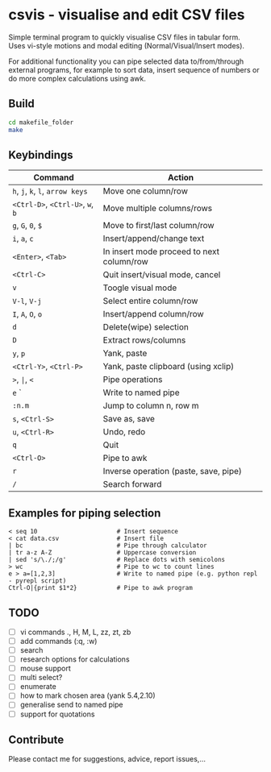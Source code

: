 # csvis - visualise and edit CSV files

Simple terminal program to quickly visualise CSV files in tabular form.  
Uses vi-style motions and modal editing (Normal/Visual/Insert modes).

For additional functionality you can pipe selected data to/from/through
external programs, for example to sort data, insert sequence of numbers or
do more complex calculations using awk.

## Build
```sh
cd makefile_folder
make
```

## Keybindings
| Command                           | Action                                     |
|-----------------------------------|--------------------------------------------|
| `h`, `j`, `k`, `l`, `arrow keys`  | Move one column/row                        |
| `<Ctrl-D>`, `<Ctrl-U>`, `w`, `b`  | Move multiple columns/rows                 |
| `g`, `G`, `0`, `$`                | Move to first/last column/row              |
| `i`, `a`, `c`                     | Insert/append/change text                  |
| `<Enter>`, `<Tab>`                | In insert mode proceed to next column/row  |
| `<Ctrl-C>`                        | Quit insert/visual mode, cancel            |
| `v`                               | Toogle visual mode                         |
| `V-l`, `V-j`                      | Select entire column/row                   |
| `I`, `A`, `O`, `o`                | Insert/append column/row                   |
| `d`                               | Delete(wipe) selection                     |
| `D`                               | Extract rows/columns                       |
| `y`, `p`                          | Yank, paste                                |
| `<Ctrl-Y>`, `<Ctrl-P>`            | Yank, paste clipboard (using xclip)        |
| `>`, `\|`, `<`                    | Pipe operations                            |
| `e`    `                          | Write to named pipe                        |
| `:n.m`                            | Jump to column n, row m                    |
| `s`, `<Ctrl-S>`                   | Save as, save                              |
| `u`, `<Ctrl-R>`                   | Undo, redo                                 |
| `q`                               | Quit                                       |
| `<Ctrl-O>`                        | Pipe to awk                                |
| `r`                               | Inverse operation (paste, save, pipe)      |
| `/`                               | Search forward                             |
    
## Examples for piping selection
```
< seq 10                      # Insert sequence
< cat data.csv                # Insert file
| bc                          # Pipe through calculator
| tr a-z A-Z                  # Uppercase conversion
| sed 's/\./;/g'              # Replace dots with semicolons
> wc                          # Pipe to wc to count lines
e > a=[1,2,3]                 # Write to named pipe (e.g. python repl - pyrepl script)
Ctrl-O|{print $1*2}           # Pipe to awk program
```

## TODO
- [ ] vi commands ., H, M, L, zz, zt, zb
- [ ] add commands (:q, :w)
- [ ] search
- [ ] research options for calculations
- [ ] mouse support
- [ ] multi select?
- [ ] enumerate
- [ ] how to mark chosen area (yank 5.4,2.10)
- [ ] generalise send to named pipe
- [ ] support for quotations

## Contribute
Please contact me for suggestions, advice, report issues,...

